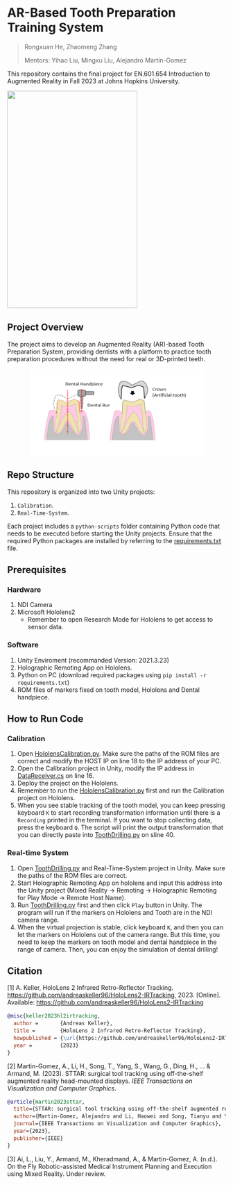 # AR-Based Tooth Preparation Training System

> Rongxuan He, Zhaomeng Zhang
> 
> Mentors: Yihao Liu, Mingxu Liu, Alejandro Martin-Gomez

This repository contains the final project for EN.601.654 Introduction to Augmented Reality in Fall 2023 at Johns Hopkins University.

<p >
  <img width="300" height="500" src="./attachments/simulation.gif">
</p>



## Project Overview

The project aims to develop an Augmented Reality (AR)-based Tooth Preparation System, providing dentists with a platform to practice tooth preparation procedures without the need for real or 3D-printed teeth.

<p align="center">
  <img width="400" height="200" src="./attachments/tooth_drilling.png">
</p>


## Repo Structure






This repository is organized into two Unity projects:
1. `Calibration`.
2. `Real-Time-System`.

Each project includes a `python-scripts` folder containing Python code that needs to be executed before starting the Unity projects. Ensure that the required Python packages are installed by referring to the [requirements.txt](requirements.txt) file.

## Prerequisites

### Hardware
1. NDI Camera
2. Microsoft Hololens2
     - Remember to open Research Mode for Hololens to get access to sensor data.

### Software
1. Unity Enviroment (recommanded Version: 2021.3.23)
2. Holographic Remoting App on Hololens.
3. Python on PC (download required packages using `pip install -r requirements.txt`)
4. ROM files of markers fixed on tooth model, Hololens and Dental handpiece.

## How to Run Code

### Calibration

1. Open [HololensCalibration.py](./Calibration/python-scripts/HololensCalibration.py). Make sure the paths of the ROM files are correct and modify the HOST IP on line 18 to the IP address of your PC.
2. Open the Calibration project in Unity, modify the IP address in [DataReceiver.cs](./Calibration/Assets/DataStreaming.cs) on line 16.
3. Deploy the project on the Hololens.
4. Remember to run the [HololensCalibration.py](./Calibration/python-scripts/HololensCalibration.py) first and run the Calibration project on Hololens.
5. When you see stable tracking of the tooth model, you can keep pressing keyboard `K` to start recording transformation information until there is a `Recording` printed in the terminal. If you want to stop collecting data, press the keyboard `Q`. The script will print the output transformation that you can directly paste into [ToothDrilling.py](./Real-Time-System/python-scripts/ToothDrilling.py) on sline 40.

### Real-time System

1. Open [ToothDrilling.py](./Real-Time-System/python-scripts/ToothDrilling.py) and Real-Time-System project in Unity. Make sure the paths of the ROM files are correct.
2. Start Holographic Remoting App on hololens and input this address into the Unity project (Mixed Reality -> Remoting -> Holographic Remoting for Play Mode -> Remote Host Name).
3. Run [ToothDrilling.py](./Real-Time-System/python-scripts/ToothDrilling.py) first and then click `Play` button in Unity. The program will run if the markers on Hololens and Tooth are in the NDI camera range.
4. When the virtual projection is stable, click keyboard `K`, and then you can let the markers on Hololens out of the camera range. But this time, you need to keep the markers on tooth model and dental handpiece in the range of camera. Then, you can enjoy the simulation of dental drilling!


## Citation

[1] A. Keller, HoloLens 2 Infrared Retro-Reflector Tracking. https://github.com/andreaskeller96/HoloLens2-IRTracking, 2023. [Online]. Available: https://github.com/andreaskeller96/HoloLens2-IRTracking

```BibTeX
@misc{keller2023hl2irtracking,
  author =       {Andreas Keller},
  title =        {HoloLens 2 Infrared Retro-Reflector Tracking},
  howpublished = {\url{https://github.com/andreaskeller96/HoloLens2-IRTracking}},
  year =         {2023}
}
```


[2] Martin-Gomez, A., Li, H., Song, T., Yang, S., Wang, G., Ding, H., ... & Armand, M. (2023). STTAR: surgical tool tracking using off-the-shelf augmented reality head-mounted displays. *IEEE Transactions on Visualization and Computer Graphics*.

```BibTex
@article{martin2023sttar,
  title={STTAR: surgical tool tracking using off-the-shelf augmented reality head-mounted displays},
  author={Martin-Gomez, Alejandro and Li, Haowei and Song, Tianyu and Yang, Sheng and Wang, Guangzhi and Ding, Hui and Navab, Nassir and Zhao, Zhe and Armand, Mehran},
  journal={IEEE Transactions on Visualization and Computer Graphics},
  year={2023},
  publisher={IEEE}
}
```

[3] Ai, L., Liu, Y., Armand, M., Kheradmand, A., & Martin-Gomez, A. (n.d.). On the Fly Robotic-assisted Medical Instrument Planning and Execution using Mixed Reality. Under review.
